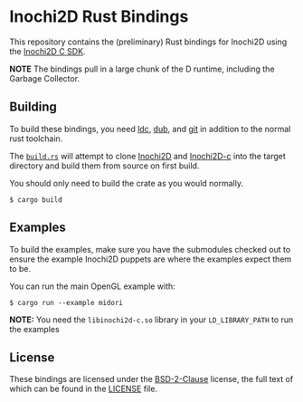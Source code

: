 # Inochi2D Rust Bindings

This repository contains the (preliminary) Rust bindings for Inochi2D using the [Inochi2D C SDK](https://github.com/Inochi2D/inochi2d-c).


**NOTE** The bindings pull in a large chunk of the D runtime, including the Garbage Collector.

## Building

To build these bindings, you need [ldc](https://github.com/ldc-developers/ldc), [dub](https://dub.pm/), and [git](https://git-scm.com/) in addition to
the normal rust toolchain.

The [`build.rs`](./build.rs) will attempt to clone [Inochi2D](https://github.com/Inochi2D/inochi2d/) and [Inochi2D-c](https://github.com/Inochi2D/inochi2d-c) into the target directory and build them from source on first build.

You should only need to build the crate as you would normally.

```
$ cargo build
```

## Examples

To build the examples, make sure you have the submodules checked out to ensure the example Inochi2D puppets are where the examples expect them to be.

You can run the main OpenGL example with:
```
$ cargo run --example midori
```
**NOTE:** You need the `libinochi2d-c.so` library in your `LD_LIBRARY_PATH` to run the examples

## License

These bindings are licensed under the [BSD-2-Clause](https://spdx.org/licenses/BSD-2-Clause.html) license, the full text of which can be found in the [LICENSE](./LICENSE) file.
